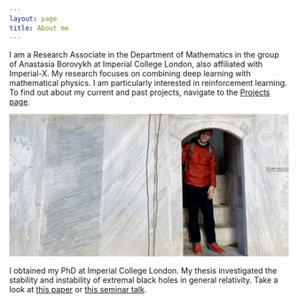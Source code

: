 ```yaml
---
layout: page
title: About me
---
```


I am a Research Associate in the Department of Mathematics in the group of Anastasia Borovykh at Imperial College London, also affiliated with Imperial-X.
My research focuses on combining deep learning with mathematical physics. I am particularly interested in reinforcement learning.
To find out about my current and past projects, navigate to the [Projects page](/projects).

![In Istanbul](../picture.jpg)

I obtained my PhD at Imperial College London. My thesis investigated the stability and instability of extremal black holes in general relativity.
Take a look at [this paper](https://arxiv.org/abs/2303.15338) or [this seminar talk](../presentationGRonline.pdf).